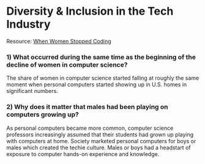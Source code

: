 # Diversity & Inclusion in the Tech Industry

Resource: [When Women Stopped Coding](https://www.npr.org/sections/money/2014/10/21/357629765/when-women-stopped-coding)

### 1) What occurred during the same time as the beginning of the decline of women in computer science?
The share of women in computer science started falling at roughly the same moment when personal computers started showing up in U.S. homes in significant numbers.

### 2) Why does it matter that males had been playing on computers growing up?
As personal computers became more common, computer science professors increasingly assumed that their students had grown up playing with computers at home.
Society marketed personal computers for boys or males which created the techie culture. Males or boys had a headstart of exposure to computer hands-on experience and knowledge.

